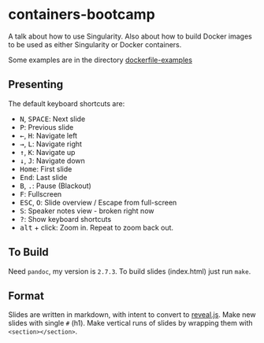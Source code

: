 # containers-bootcamp

A talk about how to use Singularity. Also about how to build Docker images to be used as either Singularity or Docker containers.

Some examples are in the directory [dockerfile-examples](dockerfile-examples)

## Presenting

The default keyboard shortcuts are:

- <kbd>N</kbd>, <kbd>SPACE</kbd>:   Next slide
- <kbd>P</kbd>: Previous slide
- <kbd>←</kbd>, <kbd>H</kbd>: Navigate left
- <kbd>→</kbd>, <kbd>L</kbd>: Navigate right
- <kbd>↑</kbd>, <kbd>K</kbd>: Navigate up
- <kbd>↓</kbd>, <kbd>J</kbd>: Navigate down
- <kbd>Home</kbd>: First slide
- <kbd>End</kbd>: Last slide
- <kbd>B</kbd>, <kbd>.</kbd>: Pause (Blackout)
- <kbd>F</kbd>: Fullscreen
- <kbd>ESC</kbd>, <kbd>O</kbd>: Slide overview / Escape from full-screen
- <kbd>S</kbd>: Speaker notes view - broken right now
- <kbd>?</kbd>: Show keyboard shortcuts
- <kbd>alt</kbd> + click: Zoom in. Repeat to zoom back out.

## To Build

Need `pandoc`, my version is `2.7.3`. To build slides (index.html) just run `make`.

## Format

Slides are written in markdown, with intent to convert to [reveal.js](https://revealjs.com/). Make new slides with single `#` (h1). Make vertical runs of slides by wrapping them with `<section></section>`.